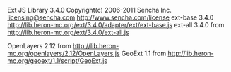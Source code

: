 Ext JS Library 3.4.0
Copyright(c) 2006-2011 Sencha Inc.
licensing@sencha.com
http://www.sencha.com/license
ext-base 3.4.0 http://lib.heron-mc.org/ext/3.4.0/adapter/ext/ext-base.js
ext-all 3.4.0 from http://lib.heron-mc.org/ext/3.4.0/ext-all.js

OpenLayers 2.12 from http://lib.heron-mc.org/openlayers/2.12/OpenLayers.js
GeoExt 1.1 from http://lib.heron-mc.org/geoext/1.1/script/GeoExt.js
